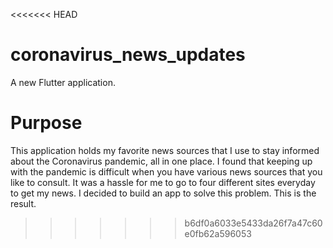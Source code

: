 <<<<<<< HEAD
# coronavirus_news_updates

A new Flutter application.

# Purpose
This application holds my favorite news sources that I use to stay informed about the Coronavirus pandemic, all in one place.
I found that keeping up with the pandemic is difficult when you have various news sources that you like to consult.
It was a hassle for me to go to four different sites everyday to get my news. I decided to build an app to solve this problem.
This is the result.
>>>>>>> b6df0a6033e5433da26f7a47c60e0fb62a596053
